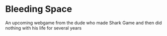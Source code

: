 # Bleeding Space
An upcoming webgame from the dude who made Shark Game and then did nothing with his life for several years

